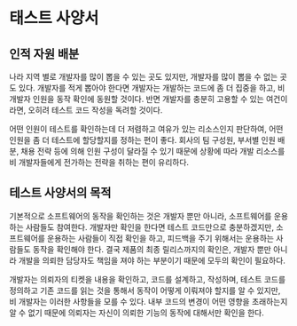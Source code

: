 # 태스트 사양서

## 인적 자원 배분

나라 지역 별로 개발자를 많이 뽑을 수 있는 곳도 있지만, 개발자를 많이 뽑을 수 없는 곳도 있다. 개발자를 적게 뽑아야 한다면 개발자는 개발하는 코드에 좀 더 집중을 하고, 비 개발자 인원을 동작 확인에 동원할 것이다. 반면 개발자를 충분히 고용할 수 있는 여건이라면, 오히려 테스트 코드 작성을 독려할 것이다.

어떤 인원이 테스트를 확인하는데 더 저렴하고 여유가 있는 리소스인지 판단하여, 어떤 인원을 좀 더 테스트에 할당할지를 정하는 편이 좋다. 회사의 팀 구성원, 부서별 인원 배분, 채용 전략 등에 의해 인원 구성이 달라질 수 있기 때문에 상황에 따라 개발 리소스를 비 개발자들에게 전가하는 전략을 취하는 편이 유리하다.

## 테스트 사양서의 목적

기본적으로 소프트웨어의 동작을 확인하는 것은 개발자 뿐만 아니라, 소프트웨어를 운용하는 사람들도 참여한다. 개발자만 확인을 한다면 테스트 코드만으로 충분하겠지만, 소프트웨어를 운용하는 사람들이 직접 확인을 하고, 피드백을 주기 위해서는 운용하는 사람들도 동작을 확인해야 한다. 결국 제품의 최종 릴리스까지의 확인은, 개발자 뿐만 아니라 개발을 의뢰한 담당자도 책임을 져야 하는 부분이기 때문에 모두의 확인이 필요하다.

개발자는 의뢰자의 티켓을 내용을 확인하고, 코드를 설계하고, 작성하며, 테스트 코드를 정의하고 기존 코드를 읽는 것을 통해서 동작이 어떻게 이뤄져야 할지를 알 수 있지만, 비 개발자는 이러한 사항들을 모를 수 있다. 내부 코드의 변경이 어떤 영향을 초래하는지 알 수 없기 때문에 의뢰자는 자신이 의뢰한 기능의 동작에 대해서만 확인을 한다.
